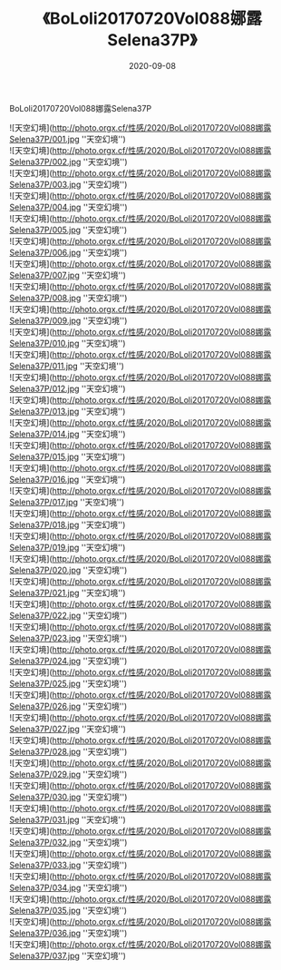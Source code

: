 ﻿---
layout: post
title:  《BoLoli20170720Vol088娜露Selena37P》
date:   2020-09-08
img: http://photo.orgx.cf/性感/2020/BoLoli20170720Vol088娜露Selena37P/000.jpg
categories: [美女, 性感, 泳衣]
---

BoLoli20170720Vol088娜露Selena37P



![天空幻境](http://photo.orgx.cf/性感/2020/BoLoli20170720Vol088娜露Selena37P/001.jpg ''天空幻境'') <br>
![天空幻境](http://photo.orgx.cf/性感/2020/BoLoli20170720Vol088娜露Selena37P/002.jpg ''天空幻境'') <br>
![天空幻境](http://photo.orgx.cf/性感/2020/BoLoli20170720Vol088娜露Selena37P/003.jpg ''天空幻境'') <br>
![天空幻境](http://photo.orgx.cf/性感/2020/BoLoli20170720Vol088娜露Selena37P/004.jpg ''天空幻境'') <br>
![天空幻境](http://photo.orgx.cf/性感/2020/BoLoli20170720Vol088娜露Selena37P/005.jpg ''天空幻境'') <br>
![天空幻境](http://photo.orgx.cf/性感/2020/BoLoli20170720Vol088娜露Selena37P/006.jpg ''天空幻境'') <br>
![天空幻境](http://photo.orgx.cf/性感/2020/BoLoli20170720Vol088娜露Selena37P/007.jpg ''天空幻境'') <br>
![天空幻境](http://photo.orgx.cf/性感/2020/BoLoli20170720Vol088娜露Selena37P/008.jpg ''天空幻境'') <br>
![天空幻境](http://photo.orgx.cf/性感/2020/BoLoli20170720Vol088娜露Selena37P/009.jpg ''天空幻境'') <br>
![天空幻境](http://photo.orgx.cf/性感/2020/BoLoli20170720Vol088娜露Selena37P/010.jpg ''天空幻境'') <br>
![天空幻境](http://photo.orgx.cf/性感/2020/BoLoli20170720Vol088娜露Selena37P/011.jpg ''天空幻境'') <br>
![天空幻境](http://photo.orgx.cf/性感/2020/BoLoli20170720Vol088娜露Selena37P/012.jpg ''天空幻境'') <br>
![天空幻境](http://photo.orgx.cf/性感/2020/BoLoli20170720Vol088娜露Selena37P/013.jpg ''天空幻境'') <br>
![天空幻境](http://photo.orgx.cf/性感/2020/BoLoli20170720Vol088娜露Selena37P/014.jpg ''天空幻境'') <br>
![天空幻境](http://photo.orgx.cf/性感/2020/BoLoli20170720Vol088娜露Selena37P/015.jpg ''天空幻境'') <br>
![天空幻境](http://photo.orgx.cf/性感/2020/BoLoli20170720Vol088娜露Selena37P/016.jpg ''天空幻境'') <br>
![天空幻境](http://photo.orgx.cf/性感/2020/BoLoli20170720Vol088娜露Selena37P/017.jpg ''天空幻境'') <br>
![天空幻境](http://photo.orgx.cf/性感/2020/BoLoli20170720Vol088娜露Selena37P/018.jpg ''天空幻境'') <br>
![天空幻境](http://photo.orgx.cf/性感/2020/BoLoli20170720Vol088娜露Selena37P/019.jpg ''天空幻境'') <br>
![天空幻境](http://photo.orgx.cf/性感/2020/BoLoli20170720Vol088娜露Selena37P/020.jpg ''天空幻境'') <br>
![天空幻境](http://photo.orgx.cf/性感/2020/BoLoli20170720Vol088娜露Selena37P/021.jpg ''天空幻境'') <br>
![天空幻境](http://photo.orgx.cf/性感/2020/BoLoli20170720Vol088娜露Selena37P/022.jpg ''天空幻境'') <br>
![天空幻境](http://photo.orgx.cf/性感/2020/BoLoli20170720Vol088娜露Selena37P/023.jpg ''天空幻境'') <br>
![天空幻境](http://photo.orgx.cf/性感/2020/BoLoli20170720Vol088娜露Selena37P/024.jpg ''天空幻境'') <br>
![天空幻境](http://photo.orgx.cf/性感/2020/BoLoli20170720Vol088娜露Selena37P/025.jpg ''天空幻境'') <br>
![天空幻境](http://photo.orgx.cf/性感/2020/BoLoli20170720Vol088娜露Selena37P/026.jpg ''天空幻境'') <br>
![天空幻境](http://photo.orgx.cf/性感/2020/BoLoli20170720Vol088娜露Selena37P/027.jpg ''天空幻境'') <br>
![天空幻境](http://photo.orgx.cf/性感/2020/BoLoli20170720Vol088娜露Selena37P/028.jpg ''天空幻境'') <br>
![天空幻境](http://photo.orgx.cf/性感/2020/BoLoli20170720Vol088娜露Selena37P/029.jpg ''天空幻境'') <br>
![天空幻境](http://photo.orgx.cf/性感/2020/BoLoli20170720Vol088娜露Selena37P/030.jpg ''天空幻境'') <br>
![天空幻境](http://photo.orgx.cf/性感/2020/BoLoli20170720Vol088娜露Selena37P/031.jpg ''天空幻境'') <br>
![天空幻境](http://photo.orgx.cf/性感/2020/BoLoli20170720Vol088娜露Selena37P/032.jpg ''天空幻境'') <br>
![天空幻境](http://photo.orgx.cf/性感/2020/BoLoli20170720Vol088娜露Selena37P/033.jpg ''天空幻境'') <br>
![天空幻境](http://photo.orgx.cf/性感/2020/BoLoli20170720Vol088娜露Selena37P/034.jpg ''天空幻境'') <br>
![天空幻境](http://photo.orgx.cf/性感/2020/BoLoli20170720Vol088娜露Selena37P/035.jpg ''天空幻境'') <br>
![天空幻境](http://photo.orgx.cf/性感/2020/BoLoli20170720Vol088娜露Selena37P/036.jpg ''天空幻境'') <br>
![天空幻境](http://photo.orgx.cf/性感/2020/BoLoli20170720Vol088娜露Selena37P/037.jpg ''天空幻境'') <br>